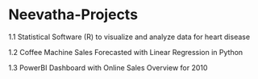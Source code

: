 # Neevatha-Projects
1.1 Statistical Software (R) to visualize and analyze data for heart disease 

1.2 Coffee Machine Sales Forecasted with Linear Regression in Python 

1.3 PowerBI Dashboard with Online Sales Overview for 2010 

